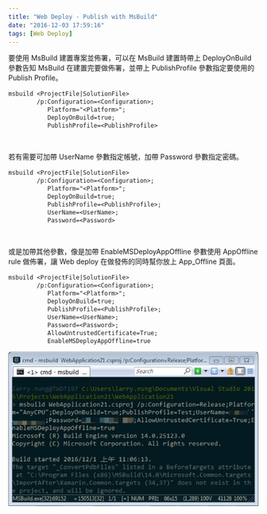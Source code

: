 ```yaml
---
title: "Web Deploy - Publish with MsBuild"
date: "2016-12-03 17:59:16"
tags: [Web Deploy]
---
```



要使用 MsBuild 建置專案並佈署，可以在 MsBuild 建置時帶上 DeployOnBuild 參數告知 MsBuild 在建置完要做佈署，並帶上 PublishProfile 參數指定要使用的 Publish Profile。  

<!-- More -->

    msbuild <ProjectFile|SolutionFile> 
            /p:Configuration=<Configuration>;
               Platform="<Platform>";
               DeployOnBuild=true;
               PublishProfile=<PublishProfile>

<br/>


若有需要可加帶 UserName 參數指定帳號，加帶 Password 參數指定密碼。  

    msbuild <ProjectFile|SolutionFile> 
            /p:Configuration=<Configuration>;
               Platform="<Platform>";
               DeployOnBuild=true;
               PublishProfile=<PublishProfile>;
               UserName=<UserName>;
               Password=<Password>

<br/>

或是加帶其他參數，像是加帶 EnableMSDeployAppOffline 參數使用 AppOffline rule 做佈署，讓 Web deploy 在做發佈的同時幫你放上 App_Offline 頁面。  

    msbuild <ProjectFile|SolutionFile> 
            /p:Configuration=<Configuration>;
               Platform="<Platform>";
               DeployOnBuild=true;
               PublishProfile=<PublishProfile>;
               UserName=<UserName>;
               Password=<Password>;
               AllowUntrustedCertificate=True; 
               EnableMSDeployAppOffline=true


![1.png](1.png)

<br/>
